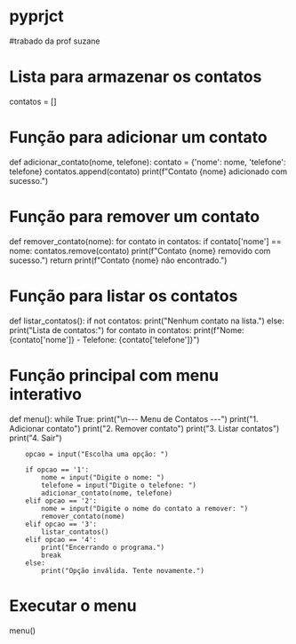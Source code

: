 # pyprjct
#trabado da prof suzane
# Lista para armazenar os contatos
contatos = []

# Função para adicionar um contato
def adicionar_contato(nome, telefone):
    contato = {'nome': nome, 'telefone': telefone}
    contatos.append(contato)
    print(f"Contato {nome} adicionado com sucesso.")

# Função para remover um contato
def remover_contato(nome):
    for contato in contatos:
        if contato['nome'] == nome:
            contatos.remove(contato)
            print(f"Contato {nome} removido com sucesso.")
            return
    print(f"Contato {nome} não encontrado.")

# Função para listar os contatos
def listar_contatos():
    if not contatos:
        print("Nenhum contato na lista.")
    else:
        print("Lista de contatos:")
        for contato in contatos:
            print(f"Nome: {contato['nome']} - Telefone: {contato['telefone']}")

# Função principal com menu interativo
def menu():
    while True:
        print("\n--- Menu de Contatos ---")
        print("1. Adicionar contato")
        print("2. Remover contato")
        print("3. Listar contatos")
        print("4. Sair")

        opcao = input("Escolha uma opção: ")

        if opcao == '1':
            nome = input("Digite o nome: ")
            telefone = input("Digite o telefone: ")
            adicionar_contato(nome, telefone)
        elif opcao == '2':
            nome = input("Digite o nome do contato a remover: ")
            remover_contato(nome)
        elif opcao == '3':
            listar_contatos()
        elif opcao == '4':
            print("Encerrando o programa.")
            break
        else:
            print("Opção inválida. Tente novamente.")

# Executar o menu
menu()
